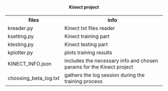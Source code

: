 <html>
<head>
<h4 align="center">Kinect project</h4>
</head>

<body>

<table style="width:100%">
  <tr>
    <th>files</th>
    <th>info</th>
  </tr>

  <tr>
    <td>kreader.py</td>
    <td>Kinect txt files reader</td>
  </tr>
  <tr>
    <td>ksetting.py</td>
    <td>Kinect training part</td>
  </tr>
  <tr>
    <td>ktesting.py</td>
    <td>Kinect testing part</td>
  </tr>
  <tr>
    <td>kplotter.py</td>
    <td>plots training results</td>
  </tr>
  <tr>
    <td>KINECT_INFO.json</td>
    <td>includes the necessary info and chosen params for the Kinect project</td>
  </tr>
  <tr>
    <td>choosing_beta_log.txt</td>
    <td>gathers the log session during the training process</td>
  </tr>
</table>

</body>
</html>
